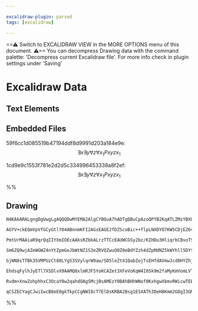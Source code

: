 ```yaml
---

excalidraw-plugin: parsed
tags: [excalidraw]

---
```

==⚠  Switch to EXCALIDRAW VIEW in the MORE OPTIONS menu of this document. ⚠== You can decompress Drawing data with the command palette: 'Decompress current Excalidraw file'. For more info check in plugin settings under 'Saving'


# Excalidraw Data
## Text Elements
## Embedded Files
59f6cc1d085519b47194ddf8d9991d203a184e9e: $$\exists x \exists y \forall z \forall x_1 Pxyzx_1$$

1cd9e9c1553f781e2d2d5c334996453338a8f2ef: $$\exists x \exists y \forall z \forall x_1 Pxyzx_1$$

%%
## Drawing
```compressed-json
N4KAkARALgngDgUwgLgAQQQDwMYEMA2AlgCYBOuA7hADTgQBuCpAzoQPYB2KqATLZMzYBXUtiRoIACyhQ4zZAHoFAc0JRJQgEYA6bGwC2CgF7N6hbEcK4OCtptbErHALRY8RMpWdx8Q1TdIEfARcZgRmBShcZQUebQA2bR4aOiCEfQQOKGZuAG1wMFAwYogSbggAVWV4gGUDACUATRTiyFhEcsJ9aKR+EsxuZ3iAVm1hvsgYQYB2MYmIChJ1bgBG

AGYV+ckEQmVpVfGCyGtlYO4ABnnmKFI2AGsEAGE2fDZScoBic++flpLNXDYO7KW5CDjEZ6vd4SG7WZhwXCBLJ/SAAM0I+HwNVgZwkkkBGkCKIg11uDwA6ktJKsrjd7ghsTBcehBB5iaC9hxwjk0JsjhA2AjsGoprzvvNQeCucweagOEJMVcEAhiNxhgAWc4jeaMFjsLhoPj83WsTgAOU4Ym4AA51fFziseOrhgBOeZCODEXBQFWraZrDYa63W13x

PmtUrMAAiaR9qrQqIIYXmIOEcAAksRZbkALrzTTCcEAUWCGSy2bz/KIHDu3HliqrbCBvoTSYQ83RwUz5VdqPi2GwK2I5xDwxWLs06um4/VxGIqOtxBdy6HPHOa1wK1tCBdvX5zHc4lQ+VaYHDrRWR0rEcI4Kw5Vw52JqPIGW7aHr+Fp3qEsogiHBW9lGJbBbjgOsFXwAoAF8+iKEoygkAA1ABpZQAAVcGmdN6gQeIeFQ6Z8DgFCACt4jgKZ5naI9

Sm6ZQ9wjAZeWGWZ4nYtZpmGeJbWtNZ1S3eZRVQZwuO0Z0eBdYZzh4dZpMdNZ5kWYhll5DYth2PYoAOeYTmZS59zpB5ITeT4fl+fNAWBSUIReUyYXIDh4URTJtI7DEsRxWj8WwQlGJKUl6UpFTqV5WkyQZLzylZMoJWETluRpflBUBEVVnFfkbOlWVPyVFtUAU9UQxGHhFONJhTQNVANR1Cr9QtDgrV5a0VnVF0Qy1aZ3U9b18pWf1AzamSVhG+ZC

GjWN8sTfBk35VMPUzCt80LYgS3SVylqrW9aw/SD5leZt41QabZojTsEHfdAVmwJcd0HYZhjWVFphahAeGId7hmwAM2pdeJnQDNZrVwa1UR4BBUWJA8CCPE8LwmM8rzGu9mPQTdn1fC6jtywyfz/ADHA4YD5lAwUIMxGDwGvCBcDgOBsV67h4OgbYMnKIgtL+BhCAQCgACErPm8ETOhdAPlRCXJa57ARCRKB0x9fRsQikXPhWBB1fV6XZdchX0gFo

EhdsqFylhJyETl7XSDlvX9AAMQ8xlmRJF5YoKCAZet3XFeVoKqW4I0Sk9m2faMyKmVomLVT6D2dayW36niyRsqSoO4/lxWAHkhTSsUDLTr348Vu3OCgO3cH0DFhMOAuQ/SEushqQgjCPNcY+D730gAFSwKAAEEOaqiBglRNz3Y7ov0gZ0h++ttgKG2XBsb28f09totwT7ueF5CI6ae3q26/0LfbgoLv4FomyuYPW5MQADVWeIXW0FZ/utUqpIdO1

Rvdm+XnwZohphhxC3OcaY0w2qahdOAgSMcjBsAMEzY0BAhBHhWNof0KxhgwXbmvRWicwTEBThIK+McQQkCbi3AO+dIDkOINiBA4E0A11oaQEgABZNgxAEAb1wJoYIR0TrtndnQ1WaB4KQD5i8PepBlAAgABSyS6rwfq1AVHKPOGMAAlMSXCygFSInKLIhRpVLi8DWGY0xajNHDB0Tg1ehcoC+weNnKA+ocorxKC+CuCBcJ3jYUTJBEZMh8IEdwG4

qCSZECYagCJwiIwcB8eE0gkTkpCCgNWI8cT7ElDsKRBA2Bsg1ESXATh3DeH8Kmm2GOgI3GMC7gg/AQSSg0WimkQp+oQK/igAYc+HRdoNgjAdB4gjqlVlCP3Dp9TGnkygsUaC4BYJ0HOrKYACzoJAA===
```
%%
